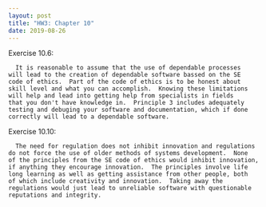 ```yaml
---
layout: post
title: "HW3: Chapter 10"
date: 2019-08-26
---
```


  Exercise 10.6:

      It is reasonable to assume that the use of dependable processes 
    will lead to the creation of dependable software bassed on the SE 
    code of ethics.  Part of the code of ethics is to be honest about 
    skill level and what you can accomplish.  Knowing these limitations 
    will help and lead into getting help from specialists in fields
    that you don't have knowledge in.  Principle 3 includes adequately 
    testing and debuging your software and documentation, which if done 
    correctly will lead to a dependable software.

  Exercise 10.10:

      The need for regulation does not inhibit innovation and regulations 
    do not force the use of older methods of systems development.  None 
    of the principles from the SE code of ethics would inhibit innovation, 
    if anything they encourage innovation.  The principles involve life 
    long learning as well as getting assistance from other people, both 
    of which include creativity and innovation.  Taking away the 
    regulations would just lead to unreliable software with questionable 
    reputations and integrity.
